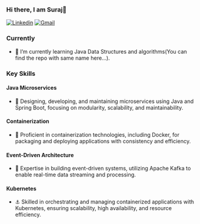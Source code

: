 ### Hi there, I am Suraj👋

<!--[![Github](https://img.shields.io/badge/-Github-000?style=flat&logo=Github&logoColor=white)](https://github.com/SurajGavali)-->
[![Linkedin](https://img.shields.io/badge/-LinkedIn-blue?style=flat&logo=Linkedin&logoColor=white)](https://in.linkedin.com/in/suraj-gavali-51923a193/)
[![Gmail](https://img.shields.io/badge/-Gmail-c14438?style=flat&logo=Gmail&logoColor=white)](mailto:surajgavali1601@gmail.com)
<!--
**SurajGavali/SurajGavali** is a ✨ _special_ ✨ repository because its `README.md` (this file) appears on your GitHub profile.

Here are some ideas to get you started:

- 🔭 I’m currently working on ...
- 🌱 I’m currently learning ...
- 👯 I’m looking to collaborate on ...
- 🤔 I’m looking for help with ...
- 💬 Ask me about ...
- 📫 How to reach me: ...
- 😄 Pronouns: ...
- ⚡ Fun fact: ...
-->
### Currently
- 🌱 I’m currently learning Java Data Structures and algorithms(You can find the repo with same name here...).

### Key Skills

#### Java Microservices
- 🌱 Designing, developing, and maintaining microservices using Java and Spring Boot, focusing on modularity, scalability, and maintainability.
#### Containerization
- 🐳 Proficient in containerization technologies, including Docker, for packaging and deploying applications with consistency and efficiency.
#### Event-Driven Architecture
- 📣 Expertise in building event-driven systems, utilizing Apache Kafka to enable real-time data streaming and processing.
#### Kubernetes
- ⚓ Skilled in orchestrating and managing containerized applications with Kubernetes, ensuring scalability, high availability, and resource efficiency.
  
